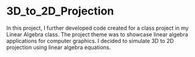 # 3D_to_2D_Projection
In this project, I further developed code created for a class project in my Linear Algebra class. The project theme was to showcase linear algebra applications for computer graphics. I decided to simulate 3D to 2D projection using linear algebra equations.
